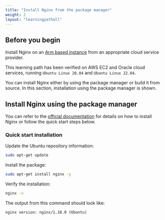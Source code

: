 ```yaml
---
title: "Install Nginx from the package manager"
weight: 2
layout: "learningpathall"
---
```


## Before you begin

Install Nginx on an [Arm based instance](/learning-paths/server-and-cloud/csp/) from an appropriate cloud service provider.

This learning path has been verified on AWS EC2 and Oracle cloud services, running `Ubuntu Linux 20.04` and `Ubuntu Linux 22.04`.

You can install Nginx either by using the package manager or build it from source. In this section, installation using the package manager is shown.

## Install Nginx using the package manager

You can refer to the [official documentation](https://docs.nginx.com/nginx/admin-guide/installing-nginx/installing-nginx-open-source/#installing-a-prebuilt-ubuntu-package-from-an-ubuntu-repository) for details on how to install Nginx or follow the quick start steps below.

### Quick start installation 

Update the Ubuntu repository information:

```bash
sudo apt-get update
```

Install the package:

```bash
sudo apt-get install nginx -y 
```

Verify the installation:

```bash
nginx -v
```
The output from this command should look like:

```output
nginx version: nginx/1.18.0 (Ubuntu)
```

